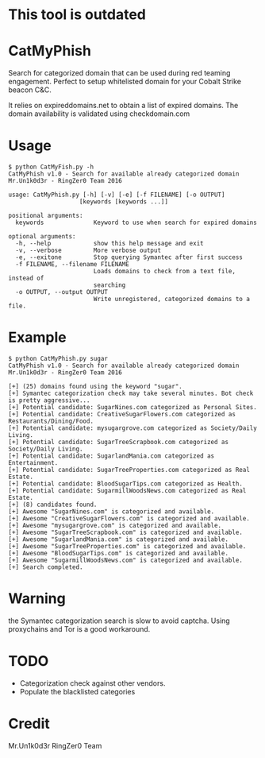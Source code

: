 # This tool is outdated

# CatMyPhish
Search for categorized domain that can be used during red teaming engagement. Perfect to setup whitelisted domain for your 
Cobalt Strike beacon C&C. 

It relies on expireddomains.net to obtain a list of expired domains. The domain availability is validated using checkdomain.com

# Usage
```
$ python CatMyFish.py -h
CatMyPhish v1.0 - Search for available already categorized domain
Mr.Un1k0d3r - RingZer0 Team 2016

usage: CatMyPhish.py [-h] [-v] [-e] [-f FILENAME] [-o OUTPUT]
                    [keywords [keywords ...]]

positional arguments:
  keywords              Keyword to use when search for expired domains

optional arguments:
  -h, --help            show this help message and exit
  -v, --verbose         More verbose output
  -e, --exitone         Stop querying Symantec after first success
  -f FILENAME, --filename FILENAME
                        Loads domains to check from a text file, instead of
                        searching
  -o OUTPUT, --output OUTPUT
                        Write unregistered, categorized domains to a file.
```

# Example
```
$ python CatMyPhish.py sugar
CatMyPhish v1.0 - Search for available already categorized domain
Mr.Un1k0d3r - RingZer0 Team 2016

[+] (25) domains found using the keyword "sugar".
[+] Symantec categorization check may take several minutes. Bot check is pretty aggressive...
[+] Potential candidate: SugarNines.com categorized as Personal Sites.
[+] Potential candidate: CreativeSugarFlowers.com categorized as Restaurants/Dining/Food.
[+] Potential candidate: mysugargrove.com categorized as Society/Daily Living.
[+] Potential candidate: SugarTreeScrapbook.com categorized as Society/Daily Living.
[+] Potential candidate: SugarlandMania.com categorized as Entertainment.
[+] Potential candidate: SugarTreeProperties.com categorized as Real Estate.
[+] Potential candidate: BloodSugarTips.com categorized as Health.
[+] Potential candidate: SugarmillWoodsNews.com categorized as Real Estate.
[+] (8) candidates found.
[+] Awesome "SugarNines.com" is categorized and available.
[+] Awesome "CreativeSugarFlowers.com" is categorized and available.
[+] Awesome "mysugargrove.com" is categorized and available.
[+] Awesome "SugarTreeScrapbook.com" is categorized and available.
[+] Awesome "SugarlandMania.com" is categorized and available.
[+] Awesome "SugarTreeProperties.com" is categorized and available.
[+] Awesome "BloodSugarTips.com" is categorized and available.
[+] Awesome "SugarmillWoodsNews.com" is categorized and available.
[+] Search completed.
```

# Warning
the Symantec categorization search is slow to avoid captcha. Using proxychains and Tor is a good workaround. 

# TODO
- Categorization check against other vendors.
- Populate the blacklisted categories 

# Credit
Mr.Un1k0d3r RingZer0 Team
